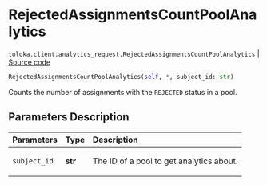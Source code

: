 # RejectedAssignmentsCountPoolAnalytics
`toloka.client.analytics_request.RejectedAssignmentsCountPoolAnalytics` | [Source code](https://github.com/Toloka/toloka-kit/blob/v1.2.0/src/client/analytics_request.py#L93)

```python
RejectedAssignmentsCountPoolAnalytics(self, *, subject_id: str)
```

Counts the number of assignments with the `REJECTED` status in a pool.

## Parameters Description

| Parameters | Type | Description |
| :----------| :----| :-----------|
`subject_id`|**str**|<p>The ID of a pool to get analytics about.</p>
